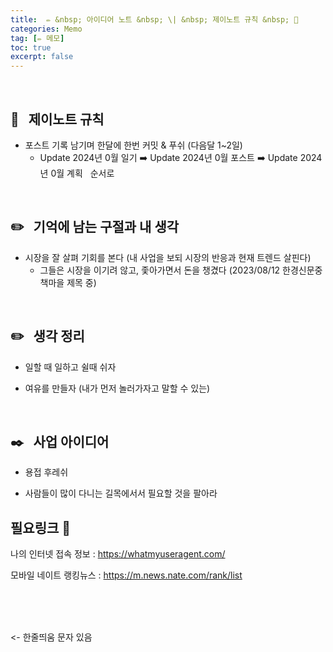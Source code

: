 ```yaml
---
title:  ✏️ &nbsp; 아이디어 노트 &nbsp; \| &nbsp; 제이노트 규칙 &nbsp; 📏
categories: Memo
tag: [✏️ 메모]
toc: true
excerpt: false
---
```

​
## 📏 &nbsp; 제이노트 규칙 

+ 포스트 기록 남기며 한달에 한번 커밋 & 푸쉬 (다음달 1~2일)
  - Update 2024년 0월 일기 ➡️ Update 2024년 0월 포스트 ➡️ Update 2024년 0월 계획 &nbsp;&nbsp;순서로

​

## ✏️ &nbsp; 기억에 남는 구절과 내 생각

+ 시장을 잘 살펴 기회를 본다 (내 사업을 보되 시장의 반응과 현재 트렌드 살핀다)
  - 그들은 시장을 이기려 않고, 좇아가면서 돈을 챙겼다 (2023/08/12 한경신문중 책마을 제목 중)

​

## ✏️ &nbsp; 생각 정리

+ 일할 때 일하고 쉴때 쉬자

+ 여유를 만들자 (내가 먼저 놀러가자고 말할 수 있는)

​

## ✒️ &nbsp; 사업 아이디어

+ 용접 후레쉬

+ 사람들이 많이 다니는 길목에서서 필요할 것을 팔아라


## 필요링크 🔗
나의 인터넷 접속 정보 : <https://whatmyuseragent.com/>

모바일 네이트 랭킹뉴스 : <https://m.news.nate.com/rank/list>

<br><br><br>

​<- 한줄띄움 문자 있음